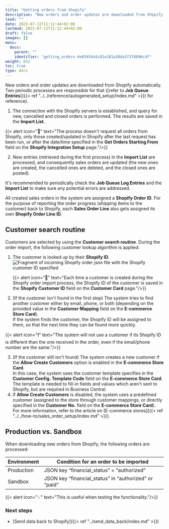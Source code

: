 ```yaml
---
title: "Getting orders from Shopify"
description: "New orders and order updates are downloaded from Shopify automatically. Learn more about the associated processes in this article."
lead: ""
date: 2023-07-11T11:12:44+02:00
lastmod: 2023-07-11T11:12:44+02:00
draft: false
images: []
menu:
  docs:
    parent: ""
    identifier: "getting_orders-4e03454a5c81e181a38da1f37d696c4f"
weight: 652
toc: true
type: docs
---
```


New orders and order updates are downloaded from Shopify automatically. Two periodic processes are responsible for that ([refer to **Job Queue Entries**]({{< ref "../../reference/autogenerated_setup/index.md" >}}) for reference). 


1. The connection with the Shopify servers is established, and query for new, cancelled and closed orders is performed. The results are saved in the **Import List**.

{{< alert icon="📝" text="The process doesn't request all orders from Shopify, only those created/updated in Shopify after the last request has been run, or after the date/time specified in the <b>Get Orders Starting From</b> field on the <b>Shopify Integration Setup</b> page."/>}}

2. New entries (retrieved during the first process) in the **Import List** are processed, and consequently sales orders are updated (the new ones are created, the cancelled ones are deleted, and the closed ones are posted).


It's recommended to periodically check the **Job Queue Log Entries** and the **Import List** to make sure any potential errors are addressed.

All created sales orders in the system are assigned a **Shopify Order ID**. For the purpose of reporting the order progress (shipping items to the customer) back to Shopify, each **Sales Order Line** also gets assigned its own **Shopify Order Line ID**.

## Customer search routine

Customers are selected by using the **Customer search routine**. During the order import, the following customer lookup algorithm is applied:

1. The customer is looked up by their **Shopify ID**.                   
   ![Fragment of incoming Shopify order json file with the Shopify customer ID specified](getting-orders-shopify-customer-search.png)

   {{< alert icon="📝" text="Each time a customer is created during the Shopify order import process, the Shopify ID of the customer is saved in the <b>Shopify Customer ID</b> field on the <b>Customer Card</b> page."/>}}

2. (If the customer isn't found in the first step) The system tries to find another customer either by email, phone, or both (depending on the provided value in the **Customer Mapping** field on the **E-commerce Store Card**).    
   If the system finds the customer, the Shopify ID will be assigned to them, so that the next time they can be found more quickly.         

{{< alert icon="❗" text="The system will not use a customer if its Shopify ID is different than the one received in the order, even if the email/phone number are the same."/>}}

3. (If the customer still isn't found) The system creates a new customer if the **Allow Create Customers** option is enabled in the **E-commerce Store Card**.           
   In this case, the system uses the customer template specifies in the **Customer Config. Template Code** field on the **E-commerce Store Card**. The template is needed to fill-in fields and values which aren't sent to Shopify, but are required in Business Central.    
4. If **Allow Create Customers** is disabled, the system uses a predefined customer (assigned to the store through customer mappings, or directly specified in the **Customer No.** field on the **E-commerce Store Card**).        
   For more information, refer to the article on [E-commerce stores]({{< ref "../../how-to/sales_order_setup/index.md" >}}).

## Production vs. Sandbox

When downloading new orders from Shopify, the following orders are processed:

| Environment            | Condition for an order to be imported                 |
|------------------------|-------------------------------------------------------|
| Production             | JSON key “financial_status” = “authorized”            | 
| Sandbox                | JSON key “financial_status” in “authorized” or “paid” | 

{{< alert icon="💡" text="This is useful when testing the functionality."/>}}

### Next steps

- [Send data back to Shopify]({{< ref "../send_data_back/index.md" >}})

